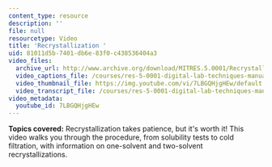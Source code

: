 ```yaml
---
content_type: resource
description: ''
file: null
resourcetype: Video
title: 'Recrystallization '
uid: 81011d5b-7401-db6e-83f0-c438536404a3
video_files:
  archive_url: http://www.archive.org/download/MITRES.5.0001/Recrystallization_MitDigitalLabTechniquesManual.mp4
  video_captions_file: /courses/res-5-0001-digital-lab-techniques-manual-spring-2007/33f7e456c1bf576a941b5fae852a17b4_7LBGQHjgHEw.vtt
  video_thumbnail_file: https://img.youtube.com/vi/7LBGQHjgHEw/default.jpg
  video_transcript_file: /courses/res-5-0001-digital-lab-techniques-manual-spring-2007/701c9011eb27f46643e0ae17425a5a86_7LBGQHjgHEw.pdf
video_metadata:
  youtube_id: 7LBGQHjgHEw
---
```


**Topics covered:** Recrystallization takes patience, but it's worth it! This video walks you through the procedure, from solubility tests to cold filtration, with information on one-solvent and two-solvent recrystallizations.